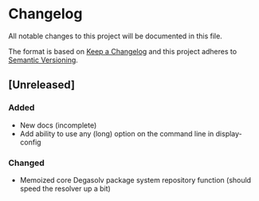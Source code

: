 # Changelog
All notable changes to this project will be documented in this file.

The format is based on [Keep a Changelog](http://keepachangelog.com/en/1.0.0/)
and this project adheres to [Semantic Versioning](http://semver.org/spec/v2.0.0.html).

## [Unreleased]
### Added
- New docs (incomplete)
- Add ability to use any (long) option on the command line in display-config

### Changed
- Memoized core Degasolv package system repository function (should
  speed the resolver up a bit)
